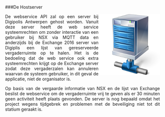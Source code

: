###De Hostserver

<img src="images/hostserver.png" alt="NSX Normalized Systems logo" width="200" height="" align="right">
<p style="text-align: justify;">De webservice API zal op een server bij Digipolis Antwerpen gehost worden. Vanuit deze server heeft de web service systeemrechten om zonder interactie van een gebruiker bij NSX via MQTT data en anderzijds bij de Exchange 2016 server van Digiplis een lijst van gereserveerde vergaderruimte op te halen. Het is de bedoeling dat de web service ook extra systeemrechten krijgt op de Exchange server zodat deze vergaderzalen kan annuleren waarvan de systeem gebruiker, in dit geval de applicatie, niet de organisator is.</p>

<p style="text-align: justify;">Op basis van de vergaarde informatie van NSX en de lijst van Exchange beslist de webservice om de vergaderruimte vrij te geven als er 30 minuten geen activiteit heeft plaats gevonden. De server is nog bepaald omdat het project wegens tijdgebrek en problemen met de beveiliging niet tot dit statium geraakt is.</p>